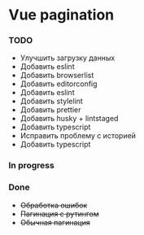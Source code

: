 # Vue pagination

### TODO

-   Улучшить загрузку данных
-   Добавить eslint
-   Добавить browserlist
-   Добавить editorconfig
-   Добавить eslint
-   Добавить stylelint
-   Добавить prettier
-   Добавить husky + lintstaged
-   Добавить typescript
-   Исправить проблему с историей
-   Добавить typescript

### In progress

### Done

-   ~~Обработка ошибок~~
-   ~~Пагинация с рутингом~~
-   ~~Обычная пагинация~~

